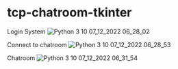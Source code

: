 # tcp-chatroom-tkinter

Login System
![Python 3 10 07_12_2022 06_28_02](https://user-images.githubusercontent.com/95884098/206096874-b0ec96a4-7ddc-43d7-a68c-5f93af8c0eb4.png)

Connect to chatroom
![Python 3 10 07_12_2022 06_28_53](https://user-images.githubusercontent.com/95884098/206096941-e57131f4-727b-4632-a1f6-fbe0810b184d.png)

Chatroom
![Python 3 10 07_12_2022 06_31_54](https://user-images.githubusercontent.com/95884098/206096977-c9214b80-94e1-4ed6-bb07-d38199abc87c.png)
